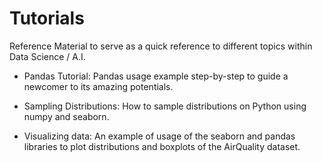 # Tutorials
Reference Material to serve as a quick reference to different topics within Data Science / A.I.

* Pandas Tutorial: Pandas usage example step-by-step to guide a newcomer to its amazing potentials.

* Sampling Distributions: How to sample distributions on Python using numpy and seaborn.

* Visualizing data: An example of usage of the seaborn and pandas libraries to plot distributions and boxplots of the AirQuality dataset.



